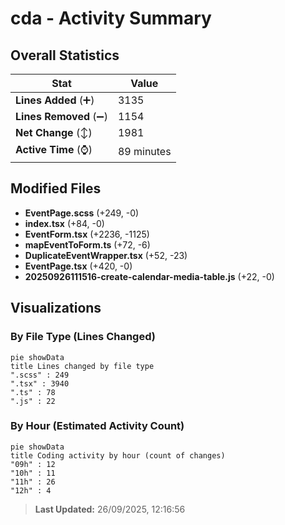 # cda - Activity Summary 

## Overall Statistics

| Stat                   | Value                                                             |
| ---------------------- | ----------------------------------------------------------------- |
| **Lines Added** (➕)   | 3135                                          |
| **Lines Removed** (➖) | 1154                                        |
| **Net Change** (↕)    | 1981                |
| **Active Time** (⌚)   | 89 minutes |


## Modified Files
- **EventPage.scss** (+249, -0)
- **index.tsx** (+84, -0)
- **EventForm.tsx** (+2236, -1125)
- **mapEventToForm.ts** (+72, -6)
- **DuplicateEventWrapper.tsx** (+52, -23)
- **EventPage.tsx** (+420, -0)
- **20250926111516-create-calendar-media-table.js** (+22, -0)

## Visualizations

### By File Type (Lines Changed)

```mermaid
pie showData
title Lines changed by file type
".scss" : 249
".tsx" : 3940
".ts" : 78
".js" : 22
```

### By Hour (Estimated Activity Count)

```mermaid
pie showData
title Coding activity by hour (count of changes)
"09h" : 12
"10h" : 11
"11h" : 26
"12h" : 4
```


> **Last Updated:** 26/09/2025, 12:16:56